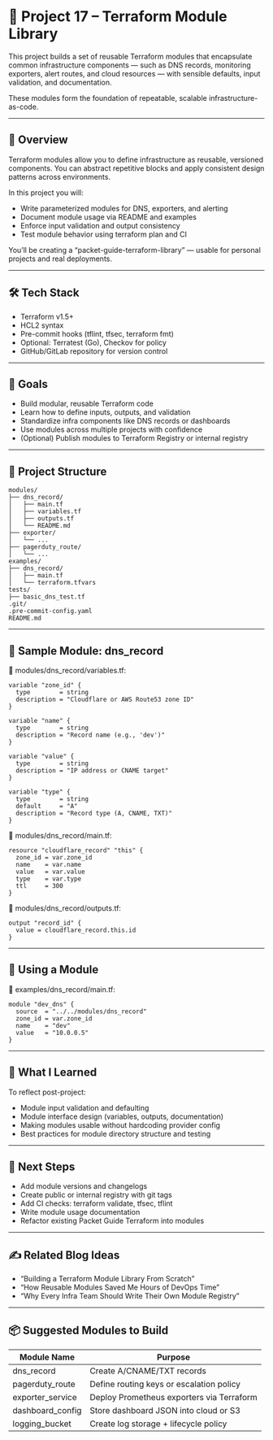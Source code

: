 # 📘 Project 17 – Terraform Module Library

This project builds a set of reusable Terraform modules that encapsulate common infrastructure components — such as DNS records, monitoring exporters, alert routes, and cloud resources — with sensible defaults, input validation, and documentation.

These modules form the foundation of repeatable, scalable infrastructure-as-code.

---

## 🧭 Overview

Terraform modules allow you to define infrastructure as reusable, versioned components. You can abstract repetitive blocks and apply consistent design patterns across environments.

In this project you will:

- Write parameterized modules for DNS, exporters, and alerting
- Document module usage via README and examples
- Enforce input validation and output consistency
- Test module behavior using terraform plan and CI

You’ll be creating a “packet-guide-terraform-library” — usable for personal projects and real deployments.

---

## 🛠 Tech Stack

- Terraform v1.5+
- HCL2 syntax
- Pre-commit hooks (tflint, tfsec, terraform fmt)
- Optional: Terratest (Go), Checkov for policy
- GitHub/GitLab repository for version control

---

## 🎯 Goals

- Build modular, reusable Terraform code
- Learn how to define inputs, outputs, and validation
- Standardize infra components like DNS records or dashboards
- Use modules across multiple projects with confidence
- (Optional) Publish modules to Terraform Registry or internal registry

---

## 📂 Project Structure

```
modules/
├── dns_record/
│   ├── main.tf
│   ├── variables.tf
│   ├── outputs.tf
│   └── README.md
├── exporter/
│   └── ...
├── pagerduty_route/
│   └── ...
examples/
├── dns_record/
│   ├── main.tf
│   └── terraform.tfvars
tests/
├── basic_dns_test.tf
.git/
.pre-commit-config.yaml
README.md
```

---

## 📄 Sample Module: dns_record

📁 modules/dns_record/variables.tf:

```hcl
variable "zone_id" {
  type        = string
  description = "Cloudflare or AWS Route53 zone ID"
}

variable "name" {
  type        = string
  description = "Record name (e.g., 'dev')"
}

variable "value" {
  type        = string
  description = "IP address or CNAME target"
}

variable "type" {
  type        = string
  default     = "A"
  description = "Record type (A, CNAME, TXT)"
}
```

📁 modules/dns_record/main.tf:

```hcl
resource "cloudflare_record" "this" {
  zone_id = var.zone_id
  name    = var.name
  value   = var.value
  type    = var.type
  ttl     = 300
}
```

📁 modules/dns_record/outputs.tf:

```hcl
output "record_id" {
  value = cloudflare_record.this.id
}
```

---

## 🚀 Using a Module

📁 examples/dns_record/main.tf:

```hcl
module "dev_dns" {
  source  = "../../modules/dns_record"
  zone_id = var.zone_id
  name    = "dev"
  value   = "10.0.0.5"
}
```

---

## 🧠 What I Learned

To reflect post-project:

- Module input validation and defaulting
- Module interface design (variables, outputs, documentation)
- Making modules usable without hardcoding provider config
- Best practices for module directory structure and testing

---

## 🔁 Next Steps

- Add module versions and changelogs
- Create public or internal registry with git tags
- Add CI checks: terraform validate, tfsec, tflint
- Write module usage documentation
- Refactor existing Packet Guide Terraform into modules

---

## ✍️ Related Blog Ideas

- “Building a Terraform Module Library From Scratch”
- “How Reusable Modules Saved Me Hours of DevOps Time”
- “Why Every Infra Team Should Write Their Own Module Registry”

---

## 📦 Suggested Modules to Build

| Module Name      | Purpose                                   |
| ---------------- | ----------------------------------------- |
| dns_record       | Create A/CNAME/TXT records                |
| pagerduty_route  | Define routing keys or escalation policy  |
| exporter_service | Deploy Prometheus exporters via Terraform |
| dashboard_config | Store dashboard JSON into cloud or S3     |
| logging_bucket   | Create log storage + lifecycle policy     |
